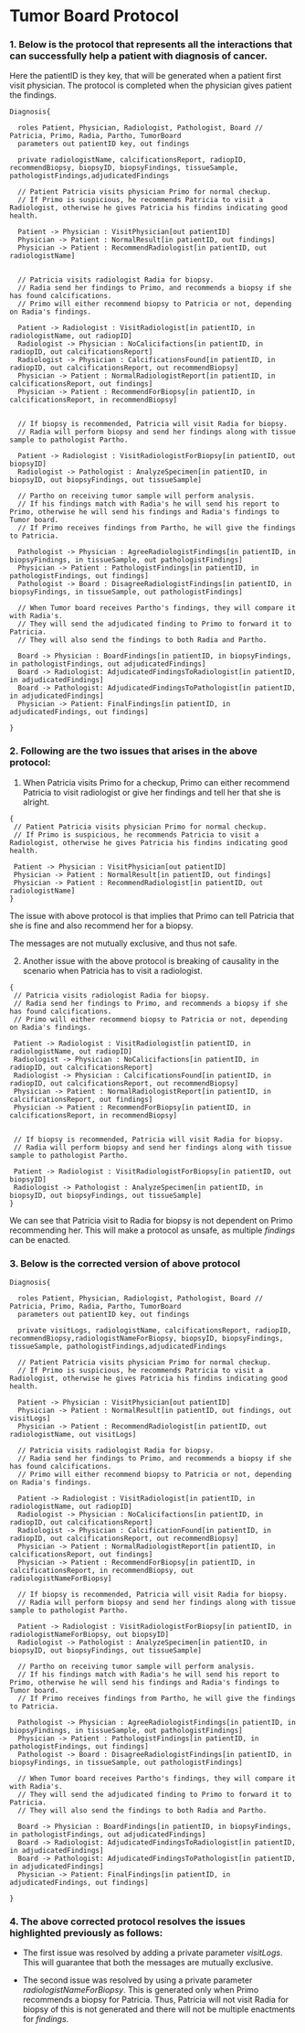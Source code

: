 # **Tumor Board Protocol**


### 1.  Below is the protocol that represents all the interactions that can successfully help a patient with diagnosis of cancer.

Here the patientID is they key, that will be generated when a patient first visit physician. The protocol is completed when the physician gives patient the findings.

``` 
Diagnosis{

  roles Patient, Physician, Radiologist, Pathologist, Board // Patricia, Primo, Radia, Partho, TumorBoard
  parameters out patientID key, out findings

  private radiologistName, calcificationsReport, radiopID, recommendBiopsy, biopsyID, biopsyFindings, tissueSample, pathologistFindings,adjudicatedFindings

  // Patient Patricia visits physician Primo for normal checkup.
  // If Primo is suspicious, he recommends Patricia to visit a Radiologist, otherwise he gives Patricia his findins indicating good health.

  Patient -> Physician : VisitPhysician[out patientID]
  Physician -> Patient : NormalResult[in patientID, out findings]
  Physician -> Patient : RecommendRadiologist[in patientID, out radiologistName]


  // Patricia visits radiologist Radia for biopsy.
  // Radia send her findings to Primo, and recommends a biopsy if she has found calcifications.
  // Primo will either recommend biopsy to Patricia or not, depending on Radia's findings.

  Patient -> Radiologist : VisitRadiologist[in patientID, in radiologistName, out radiopID]
  Radiologist -> Physician : NoCalicifactions[in patientID, in radiopID, out calcificationsReport]
  Radiologist -> Physician : CalcificationsFound[in patientID, in radiopID, out calcificationsReport, out recommendBiopsy]
  Physician -> Patient : NormalRadiologistReport[in patientID, in calcificationsReport, out findings]
  Physician -> Patient : RecommendForBiopsy[in patientID, in calcificationsReport, in recommendBiopsy]


  // If biopsy is recommended, Patricia will visit Radia for biopsy.
  // Radia will perform biopsy and send her findings along with tissue sample to pathologist Partho.

  Patient -> Radiologist : VisitRadiologistForBiopsy[in patientID, out biopsyID]
  Radiologist -> Pathologist : AnalyzeSpecimen[in patientID, in biopsyID, out biopsyFindings, out tissueSample]

  // Partho on receiving tumor sample will perform analysis.
  // If his findings match with Radia's he will send his report to Primo, otherwise he will send his findings and Radia's findings to Tumor board.
  // If Primo receives findings from Partho, he will give the findings to Patricia.

  Pathologist -> Physician : AgreeRadiologistFindings[in patientID, in biopsyFindings, in tissueSample, out pathologistFindings]
  Physician -> Patient : PathologistFindings[in patientID, in pathologistFindings, out findings]
  Pathologist -> Board : DisagreeRadiologistFindings[in patientID, in biopsyFindings, in tissueSample, out pathologistFindings]

  // When Tumor board receives Partho's findings, they will compare it with Radia's.
  // They will send the adjudicated finding to Primo to forward it to Patricia.
  // They will also send the findings to both Radia and Partho.

  Board -> Physician : BoardFindings[in patientID, in biopsyFindings, in pathologistFindings, out adjudicatedFindings]
  Board -> Radiologist: AdjudicatedFindingsToRadiologist[in patientID, in adjudicatedFindings]
  Board -> Pathologist: AdjudicatedFindingsToPathologist[in patientID, in adjudicatedFindings]
  Physician -> Patient: FinalFindings[in patientID, in adjudicatedFindings, out findings]

}

```


### 2. Following are the two issues that arises in the above protocol:

 1. When Patricia visits Primo for a checkup, Primo can either recommend Patricia to visit radiologist or give her findings and tell her that she is alright.

 ```
{
  // Patient Patricia visits physician Primo for normal checkup.
  // If Primo is suspicious, he recommends Patricia to visit a Radiologist, otherwise he gives Patricia his findins indicating good health.

  Patient -> Physician : VisitPhysician[out patientID]
  Physician -> Patient : NormalResult[in patientID, out findings]
  Physician -> Patient : RecommendRadiologist[in patientID, out radiologistName]
}
 ```

 The issue with above protocol is that implies that Primo can tell Patricia that she is fine and also recommend her for a biopsy.

 The messages are not mutually exclusive, and thus not safe.


 2.  Another issue with the above protocol is breaking of causality in the scenario when Patricia has to visit a radiologist.

 ```
{
  // Patricia visits radiologist Radia for biopsy.
  // Radia send her findings to Primo, and recommends a biopsy if she has found calcifications.
  // Primo will either recommend biopsy to Patricia or not, depending on Radia's findings.

  Patient -> Radiologist : VisitRadiologist[in patientID, in radiologistName, out radiopID]
  Radiologist -> Physician : NoCalicifactions[in patientID, in radiopID, out calcificationsReport]
  Radiologist -> Physician : CalcificationsFound[in patientID, in radiopID, out calcificationsReport, out recommendBiopsy]
  Physician -> Patient : NormalRadiologistReport[in patientID, in calcificationsReport, out findings]
  Physician -> Patient : RecommendForBiopsy[in patientID, in calcificationsReport, in recommendBiopsy]


  // If biopsy is recommended, Patricia will visit Radia for biopsy.
  // Radia will perform biopsy and send her findings along with tissue sample to pathologist Partho.

  Patient -> Radiologist : VisitRadiologistForBiopsy[in patientID, out biopsyID]
  Radiologist -> Pathologist : AnalyzeSpecimen[in patientID, in biopsyID, out biopsyFindings, out tissueSample]
}
 ```

 We can see that Patricia visit to Radia for biopsy is not dependent on Primo recommending her. This will make a protocol as unsafe, as multiple *findings* can be enacted.


### 3. Below is the corrected version of above protocol

```
Diagnosis{

  roles Patient, Physician, Radiologist, Pathologist, Board // Patricia, Primo, Radia, Partho, TumorBoard
  parameters out patientID key, out findings

  private visitLogs, radiologistName, calcificationsReport, radiopID, recommendBiopsy,radiologistNameForBiopsy, biopsyID, biopsyFindings, tissueSample, pathologistFindings,adjudicatedFindings

  // Patient Patricia visits physician Primo for normal checkup.
  // If Primo is suspicious, he recommends Patricia to visit a Radiologist, otherwise he gives Patricia his findins indicating good health.

  Patient -> Physician : VisitPhysician[out patientID]
  Physician -> Patient : NormalResult[in patientID, out findings, out visitLogs]
  Physician -> Patient : RecommendRadiologist[in patientID, out radiologistName, out visitLogs]

  // Patricia visits radiologist Radia for biopsy.
  // Radia send her findings to Primo, and recommends a biopsy if she has found calcifications.
  // Primo will either recommend biopsy to Patricia or not, depending on Radia's findings.

  Patient -> Radiologist : VisitRadiologist[in patientID, in radiologistName, out radiopID]
  Radiologist -> Physician : NoCalicifactions[in patientID, in radiopID, out calcificationsReport]
  Radiologist -> Physician : CalcificationFound[in patientID, in radiopID, out calcificationsReport, out recommendBiopsy]
  Physician -> Patient : NormalRadiologistReport[in patientID, in calcificationsReport, out findings]
  Physician -> Patient : RecommendForBiopsy[in patientID, in calcificationsReport, in recommendBiopsy, out radiologistNameForBiopsy]

  // If biopsy is recommended, Patricia will visit Radia for biopsy.
  // Radia will perform biopsy and send her findings along with tissue sample to pathologist Partho.

  Patient -> Radiologist : VisitRadiologistForBiopsy[in patientID, in radiologistNameForBiopsy, out biopsyID]
  Radiologist -> Pathologist : AnalyzeSpecimen[in patientID, in biopsyID, out biopsyFindings, out tissueSample]

  // Partho on receiving tumor sample will perform analysis.
  // If his findings match with Radia's he will send his report to Primo, otherwise he will send his findings and Radia's findings to Tumor board.
  // If Primo receives findings from Partho, he will give the findings to Patricia.

  Pathologist -> Physician : AgreeRadiologistFindings[in patientID, in biopsyFindings, in tissueSample, out pathologistFindings]
  Physician -> Patient : PathologistFindings[in patientID, in pathologistFindings, out findings]
  Pathologist -> Board : DisagreeRadiologistFindings[in patientID, in biopsyFindings, in tissueSample, out pathologistFindings]

  // When Tumor board receives Partho's findings, they will compare it with Radia's.
  // They will send the adjudicated finding to Primo to forward it to Patricia.
  // They will also send the findings to both Radia and Partho.

  Board -> Physician : BoardFindings[in patientID, in biopsyFindings, in pathologistFindings, out adjudicatedFindings]
  Board -> Radiologist: AdjudicatedFindingsToRadiologist[in patientID, in adjudicatedFindings]
  Board -> Pathologist: AdjudicatedFindingsToPathologist[in patientID, in adjudicatedFindings]
  Physician -> Patient: FinalFindings[in patientID, in adjudicatedFindings, out findings]

}

```

### 4. The above corrected protocol resolves the issues highlighted previously as follows:

- The first issue was resolved by adding a private parameter *visitLogs*. This will guarantee that both the messages are mutually exclusive.

- The second issue was resolved by using a private parameter *radiologistNameForBiopsy*. This is generated only when Primo recommends a biopsy for Patricia. Thus, Patricia will not visit Radia for biopsy of this is not generated and there will not be multiple enactments for *findings*.
